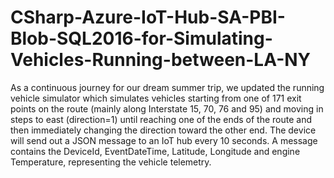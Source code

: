 # CSharp-Azure-IoT-Hub-SA-PBI-Blob-SQL2016-for-Simulating-Vehicles-Running-between-LA-NY
As a continuous journey for our dream summer trip, we updated the running vehicle simulator which simulates vehicles starting from one of 171 exit points on the route (mainly along Interstate 15, 70, 76 and 95) and moving in steps to east (direction=1) until reaching one of the ends of the route and then immediately changing the direction toward the other end. The device will send out a JSON message to an IoT hub every 10 seconds. A message contains the DeviceId, EventDateTime, Latitude, Longitude and engine Temperature, representing the vehicle telemetry.
